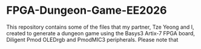 # FPGA-Dungeon-Game-EE2026
This repository contains some of the files that my partner, Tze Yeong and I, created to generate a dungeon game using the Basys3 Artix-7 FPGA board, Diligent Pmod OLEDrgb and PmodMIC3 peripherals.
Please note that 
